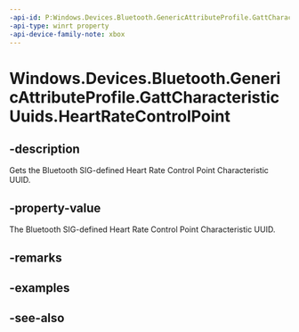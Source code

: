```yaml
---
-api-id: P:Windows.Devices.Bluetooth.GenericAttributeProfile.GattCharacteristicUuids.HeartRateControlPoint
-api-type: winrt property
-api-device-family-note: xbox
---
```


<!-- Property syntax
public System.Guid HeartRateControlPoint { get; }
-->

# Windows.Devices.Bluetooth.GenericAttributeProfile.GattCharacteristicUuids.HeartRateControlPoint

## -description
Gets the Bluetooth SIG-defined Heart Rate Control Point Characteristic UUID.

## -property-value
The Bluetooth SIG-defined Heart Rate Control Point Characteristic UUID.

## -remarks

## -examples

## -see-also
